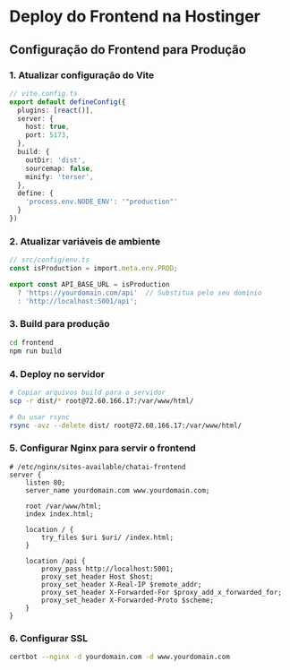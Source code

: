 # Deploy do Frontend na Hostinger

## Configuração do Frontend para Produção

### 1. Atualizar configuração do Vite

```typescript
// vite.config.ts
export default defineConfig({
  plugins: [react()],
  server: {
    host: true,
    port: 5173,
  },
  build: {
    outDir: 'dist',
    sourcemap: false,
    minify: 'terser',
  },
  define: {
    'process.env.NODE_ENV': '"production"'
  }
})
```

### 2. Atualizar variáveis de ambiente

```typescript
// src/config/env.ts
const isProduction = import.meta.env.PROD;

export const API_BASE_URL = isProduction 
  ? 'https://yourdomain.com/api'  // Substitua pelo seu domínio
  : 'http://localhost:5001/api';
```

### 3. Build para produção

```bash
cd frontend
npm run build
```

### 4. Deploy no servidor

```bash
# Copiar arquivos build para o servidor
scp -r dist/* root@72.60.166.17:/var/www/html/

# Ou usar rsync
rsync -avz --delete dist/ root@72.60.166.17:/var/www/html/
```

### 5. Configurar Nginx para servir o frontend

```nginx
# /etc/nginx/sites-available/chatai-frontend
server {
    listen 80;
    server_name yourdomain.com www.yourdomain.com;
    
    root /var/www/html;
    index index.html;
    
    location / {
        try_files $uri $uri/ /index.html;
    }
    
    location /api {
        proxy_pass http://localhost:5001;
        proxy_set_header Host $host;
        proxy_set_header X-Real-IP $remote_addr;
        proxy_set_header X-Forwarded-For $proxy_add_x_forwarded_for;
        proxy_set_header X-Forwarded-Proto $scheme;
    }
}
```

### 6. Configurar SSL

```bash
certbot --nginx -d yourdomain.com -d www.yourdomain.com
```
